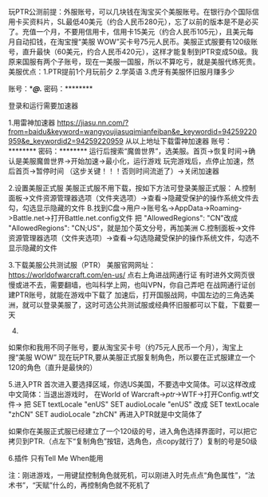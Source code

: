 
玩PTR公测前提：外服账号，可以几块钱在淘宝买个美服账号。在银行办个国际信用卡买资料片，SL最低40美元（约合人民币280元），忘了以前的版本是不是必买了。充值一个月，不要用信用卡，信用卡15美元（约合人民币105元），且美元每月自动扣钱，在淘宝搜“美服 WOW”买卡号75元人民币。美服正式服要有120级账号，直升最快（60美元，约合人民币420元），这样才能复制到PTR变成50级。我原来国服有两个子账号，现在一美服一国服，所以不算吃亏，就是美服代练死贵。美服优点：1.PTR提前1个月玩前夕 2.学英语 3.虎牙有美服怀旧服月赚多少


账号：*******@***.***
密码：********

登录和运行需要加速器


1.用雷神加速器
https://jiasu.nn.com/?from=baidu&keyword=wangyoujiasuqimianfeiban&e_keywordid=94259220959&e_keywordid2=94259220959
从以上地址下载雷神加速器
账号：********
密码：********
运行后搜索“魔兽世界”，选美服。首页->恢复时间->确认是美服魔兽世界->开始加速->最小化，运行游戏
玩完游戏后，点停止加速，然后首页->暂停时间 （这步关键！！！否则时间流逝了）->关闭加速器

2.设置美服正式服
美服正式服不用下载，按如下方法可登录美服正式服：
A.控制面板->文件资源管理器选项（文件夹选项）->查看->隐藏受保护的操作系统文件去勾，勾选显示隐藏的文件
B.找到C盘->用户->账号名->AppData->Roaming->Battle.net->打开Battle.net.config文件
把 "AllowedRegions": "CN"改成 "AllowedRegions": "CN;US"，就是加个英文分号，再加美洲
C.控制面板->文件资源管理器选项（文件夹选项）->查看->勾选隐藏受保护的操作系统文件，勾选不显示隐藏的文件

3.下载美服公共测试服（PTR）
美服官网网址：https://worldofwarcraft.com/en-us/  点右上角进战网通行证
有时进外文网页很慢或进不去，需要翻墙，也叫科学上网，也叫VPN，你自己弄吧
在战网通行证创建PTR账号，就能在游戏中下载了
加速后，打开国服战网，中国左边的三角选美洲，就可以登录美服了，这时可选公共测试服或经典怀旧服都可以下载，下载要一天

4.
如果你和我用不同子账号，要从淘宝买卡号（约75元人民币一个月），淘宝上搜“美服 WOW”
现在玩PTR,要从美服正式服复制角色，所以要在正式服建立一个120的角色（直升是最快的）


5.进入PTR
首次进入要选择区域，你选US美国，不要选中文简体。可以这样改成中文简体：当退出游戏时，
在World of Warcraft->_ptr_->WTF->打开Config.wtf文件->
把
SET textLocale "enUS"
SET audioLocale "enUS"
改成
SET textLocale "zhCN"
SET audioLocale "zhCN"
再进入PTR就是中文简体了

如果你在美服正式服已经建立了一个120级的号，进入角色选择界面时，可以把它拷贝到PTR.（点左下“复制角色”按钮，选角色，点copy就行了）复制的号是50级

6.插件
只有Tell Me When能用

注：刚进游戏，一用键鼠控制角色就死机，可以刚进入时先点点“角色属性”，“法术书”，“天赋”什么的，再控制角色就不死机了
